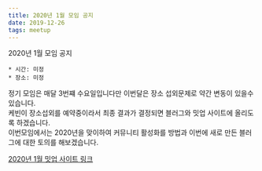 ```yaml
---
title: 2020년 1월 모임 공지
date: 2019-12-26
tags: meetup
---
```


2020년 1월 모임 공지

```
* 시간: 미정  
* 장소: 미정  
```

정기 모임은 매달 3번쨰 수요일입니다만 이번달은 장소 섭외문제로 약간 변동이 있을수 있습니다.  
케빈이 장소섭외를 예약중이라서 최종 결과가 결정되면 블러그와 밋업 사이트에 올리도록 하겠습니다.  
이번모임에서는 2020년을 맞이하여 커뮤니티 활성화를 방법과 이번에 새로 만든 블러그에 대한 토의를 해보겠습니다.

[2020년 1월 밋업 사이트 링크](https://www.meetup.com/Seoul-Elixir-Meetup/events/cvzblrybccbtb/)

